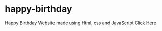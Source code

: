 # happy-birthday
Happy Birthday Website made using Html, css and JavaScript
<a href="https://programmergaurav.me/happy-birthday/?name=Keerthana" target="blank">Click Here</a>
